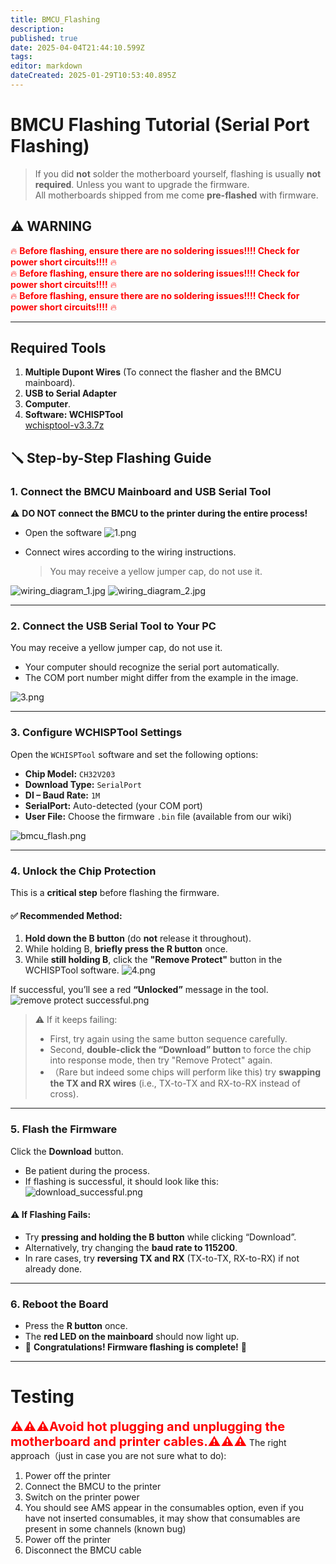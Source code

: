 ```yaml
---
title: BMCU_Flashing
description: 
published: true
date: 2025-04-04T21:44:10.599Z
tags: 
editor: markdown
dateCreated: 2025-01-29T10:53:40.895Z
---
```


# **BMCU Flashing Tutorial (Serial Port Flashing)**


> If you did **not** solder the motherboard yourself, flashing is usually **not required**. Unless you want to upgrade the firmware.  
> All motherboards shipped from me come **pre-flashed** with firmware.  

## ⚠️ **WARNING**  
<span style="color:red">🔥 **Before flashing, ensure there are no soldering issues!!!! Check for power short circuits!!!!** 🔥  
🔥 **Before flashing, ensure there are no soldering issues!!!! Check for power short circuits!!!!** 🔥  
🔥 **Before flashing, ensure there are no soldering issues!!!! Check for power short circuits!!!!** 🔥  

---

## **Required Tools**
1. **Multiple Dupont Wires** (To connect the flasher and the BMCU mainboard).  
2. **USB to Serial Adapter** 
3. **Computer**.  
4. **Software: WCHISPTool**  
[wchisptool-v3.3.7z](/assets/files/wchisptool-v3.3.7z)

## 🪛 **Step-by-Step Flashing Guide**

### 1. **Connect the BMCU Mainboard and USB Serial Tool**

⚠️ **DO NOT connect the BMCU to the printer during the entire process!**  

- Open the software
![1.png](/assets/images/bmcu_flashing/1.png)


- Connect wires according to the wiring instructions.
  >You may receive a yellow jumper cap, do not use it.

![wiring_diagram_1.jpg](/assets/images/bmcu_flashing/wiring_diagram_1.jpg)
![wiring_diagram_2.jpg](/assets/images/bmcu_flashing/wiring_diagram_2.jpg)

---

### 2. **Connect the USB Serial Tool to Your PC**
You may receive a yellow jumper cap, do not use it.

- Your computer should recognize the serial port automatically.
- The COM port number might differ from the example in the image.  


![3.png](/assets/images/bmcu_flashing/3.png)

---
  
  ### 3. **Configure WCHISPTool Settings**

Open the `WCHISPTool` software and set the following options:

- **Chip Model:** `CH32V203`  
- **Download Type:** `SerialPort`  
- **DI – Baud Rate:** `1M`  
- **SerialPort:** Auto-detected (your COM port)  
- **User File:** Choose the firmware `.bin` file (available from our wiki)  

![bmcu_flash.png](/assets/images/bmcu_flashing/bmcu_flash.png)

---

### 4. **Unlock the Chip Protection**

This is a **critical step** before flashing the firmware.

#### ✅ Recommended Method:


1. **Hold down the B button** (do **not** release it throughout).
2. While holding B, **briefly press the R button** once.
3. While **still holding B**, click the **"Remove Protect"** button in the WCHISPTool software.
![4.png](/assets/images/bmcu_flashing/4.png)

If successful, you’ll see a red **“Unlocked”** message in the tool.  
![remove protect successful.png](/assets/images/bmcu_flashing/remove_protect_successful.png)

> ⚠️ If it keeps failing:
> - First, try again using the same button sequence carefully.
> - Second, **double-click the “Download” button** to force the chip into response mode, then try "Remove Protect" again.
> - （Rare but indeed some chips will perform like this) try **swapping the TX and RX wires** (i.e., TX-to-TX and RX-to-RX instead of cross).

---



### 5. **Flash the Firmware**

Click the **Download** button.

- Be patient during the process.
- If flashing is successful, it should look like this:  
![download_successful.png](/assets/images/bmcu_flashing/download_successful.png)

#### ⚠️ If Flashing Fails:

- Try **pressing and holding the B button** while clicking “Download”.
- Alternatively, try changing the **baud rate to 115200**.
- In rare cases, try **reversing TX and RX** (TX-to-TX, RX-to-RX) if not already done.

---

### 6. **Reboot the Board**

- Press the **R button** once.
- The **red LED on the mainboard** should now light up.
- 🎉 **Congratulations! Firmware flashing is complete!** 🎉

--- 
  
# Testing  

<span style="color:red;font-size: 20px"><b> ⚠️⚠️⚠️Avoid hot plugging and unplugging the motherboard and printer cables.⚠️⚠️⚠️</span></b>
The right approach（just in case you are not sure what to do):
1. Power off the printer
1. Connect the BMCU to the printer
1. Switch on the printer power
1. You should see AMS appear in the consumables option, even if you have not inserted consumables, it may show that consumables are present in some channels (known bug)
1. Power off the printer
1. Disconnect the BMCU cable
